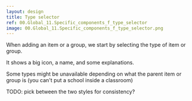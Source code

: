 ```yaml
---
layout: design
title: Type selector
ref: 00.Global_11.Specific_components_f_type_selector
image: 00.Global_11.Specific_components_f_type_selector.png
---
```


When adding an item or a group, we start by selecting the type of item or group.

It shows a big icon, a name, and some explanations.

Some types might be unavailable depending on what the parent item or group is (you can't put a school inside a classroom)

TODO: pick between the two styles for consistency?
